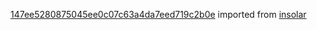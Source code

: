 [147ee5280875045ee0c07c63a4da7eed719c2b0e](https://github.com/insolar/insolar/commit/147ee5280875045ee0c07c63a4da7eed719c2b0e) imported from [insolar](https://github.com/insolar/insolar)

